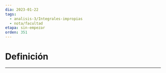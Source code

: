 ```yaml
---
dia: 2023-01-22
tags:
  - analisis-3/Integrales-impropias
  - nota/facultad
etapa: sin-empezar
orden: 351
---
```

# Definición
---
